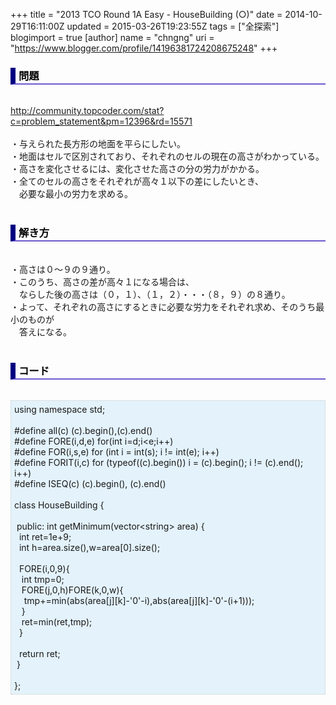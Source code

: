 +++
title = "2013 TCO Round 1A Easy - HouseBuilding (○)"
date = 2014-10-29T16:11:00Z
updated = 2015-03-26T19:23:55Z
tags = ["全探索"]
blogimport = true 
[author]
	name = "chngng"
	uri = "https://www.blogger.com/profile/14196381724208675248"
+++

<div dir="ltr" style="text-align: left;" trbidi="on"><h3 style="border-bottom: 2px solid slateblue; border-left: 8px solid navy; color: black; padding: 0px 0px 1px 5px;">問題 </h3><br /><a href="http://community.topcoder.com/stat?c=problem_statement&amp;pm=12396&amp;rd=15571" target="_blank">http://community.topcoder.com/stat?c=problem_statement&amp;pm=12396&amp;rd=15571</a><br /><br />・与えられた長方形の地面を平らにしたい。<br />・地面はセルで区別されており、それぞれのセルの現在の高さがわかっている。<br />・高さを変化させるには、変化させた高さの分の労力がかかる。<br />・全てのセルの高さをそれぞれが高々１以下の差にしたいとき、<br />　必要な最小の労力を求める。<br /><br /><h3 style="border-bottom: 2px solid slateblue; border-left: 8px solid navy; color: black; padding: 0px 0px 1px 5px;">解き方 </h3><br />・高さは０～９の９通り。<br />・このうち、高さの差が高々１になる場合は、<br />　ならした後の高さは（０，１）、（１，２）・・・（８，９）の８通り。<br />・よって、それぞれの高さにするときに必要な労力をそれぞれ求め、そのうち最小のものが<br />　答えになる。<br /><br /><h3 style="border-bottom: 2px solid slateblue; border-left: 8px solid navy; color: black; padding: 0px 0px 1px 5px;">コード </h3><br /><div style="background-color: #e3f2fb; border: 1px dotted #CCCCCC; padding: 5px;">using namespace std;<br /><br />#define all(c) (c).begin(),(c).end()<br />#define FORE(i,d,e) for(int i=d;i&lt;e;i++)<br />#define FOR(i,s,e) for (int i = int(s); i != int(e); i++)<br />#define FORIT(i,c) for (typeof((c).begin()) i = (c).begin(); i != (c).end(); i++)<br />#define ISEQ(c) (c).begin(), (c).end()<br /><br />class HouseBuilding {<br /><br /><span class="Apple-tab-span" style="white-space: pre;"> </span>public: int getMinimum(vector&lt;string&gt; area) {<br /><span class="Apple-tab-span" style="white-space: pre;">  </span>int ret=1e+9;<br /><span class="Apple-tab-span" style="white-space: pre;">  </span>int h=area.size(),w=area[0].size();<br /><br /><span class="Apple-tab-span" style="white-space: pre;">  </span>FORE(i,0,9){<br /><span class="Apple-tab-span" style="white-space: pre;">   </span>int tmp=0;<br /><span class="Apple-tab-span" style="white-space: pre;">   </span>FORE(j,0,h)FORE(k,0,w){<br /><span class="Apple-tab-span" style="white-space: pre;">    </span>tmp+=min(abs(area[j][k]-'0'-i),abs(area[j][k]-'0'-(i+1)));<br /><span class="Apple-tab-span" style="white-space: pre;">   </span>}<br /><span class="Apple-tab-span" style="white-space: pre;">   </span>ret=min(ret,tmp);<br /><span class="Apple-tab-span" style="white-space: pre;">  </span>}<br /><br /><span class="Apple-tab-span" style="white-space: pre;">  </span>return ret;<br /><span class="Apple-tab-span" style="white-space: pre;"> </span>}<br /><br />};</div></div>
